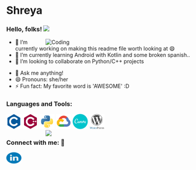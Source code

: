 # Shreya

### Hello, folks! <img src="https://raw.githubusercontent.com/MartinHeinz/MartinHeinz/master/wave.gif" width="30px">

<img align="right" alt="Coding" width="400" src="https://cdn.dribbble.com/users/2646423/screenshots/5507196/computer.gif">

<!--Here are some ideas to get you started:---> <!-- - 📫 How to reach me: [Connect with me](#connect-with-me)  --->

- 🔭 I’m currently working on making this readme file worth looking at 😄
- 🌱 I’m currently learning Android with Kotlin and some broken spanish..
- 👯 I’m looking to collaborate on Python/C++ projects
<!--- 
- 🤔 I’m looking for help with improving --->
- 💬 Ask me anything!
- 😄 Pronouns: she/her
- ⚡ Fun fact: My favorite word is 'AWESOME' :D

<h3 align="left">Languages and Tools:</h3>

<p align="left"> 
  
  <img src="https://github.com/devicons/devicon/blob/master/icons/c/c-plain.svg" alt="C" width="40" height= "40"/>    
  <img src="https://github.com/devicons/devicon/blob/master/icons/cplusplus/cplusplus-plain.svg" alt="C++" width="40" height= "40"/>
  <img src="https://github.com/devicons/devicon/blob/master/icons/python/python-original.svg" alt= "Python" width="40" height="40"/> 
  <img src="https://github.com/devicons/devicon/blob/master/icons/googlecloud/googlecloud-original.svg" alt= "Google Cloud" width="40" height="40"/>
  <img src="https://github.com/devicons/devicon/blob/master/icons/canva/canva-original.svg" alt= "Canva" width="40" height="40"/>
  <img src="https://github.com/devicons/devicon/blob/master/icons/wordpress/wordpress-original.svg" alt= "wordpress" width="40" height="40"/>
  <img align="right" src="https://github-readme-stats.vercel.app/api/top-langs?username=24shreya&show_icons=true&locale=en&layout=compact" width="400" /> 
  
</p>

<div id="connect-with-me">
  <h3> Connect with me: 🤝 </h3>
<p align="left">
<a href="https://www.linkedin.com/in/shreya-1a496018b/" target="blank"><img align="center" src="https://github.com/himanshudadheech/Resouce-Icon/blob/main/linkedin.svg" alt="24shreya" height="30" width="40" /></a>


